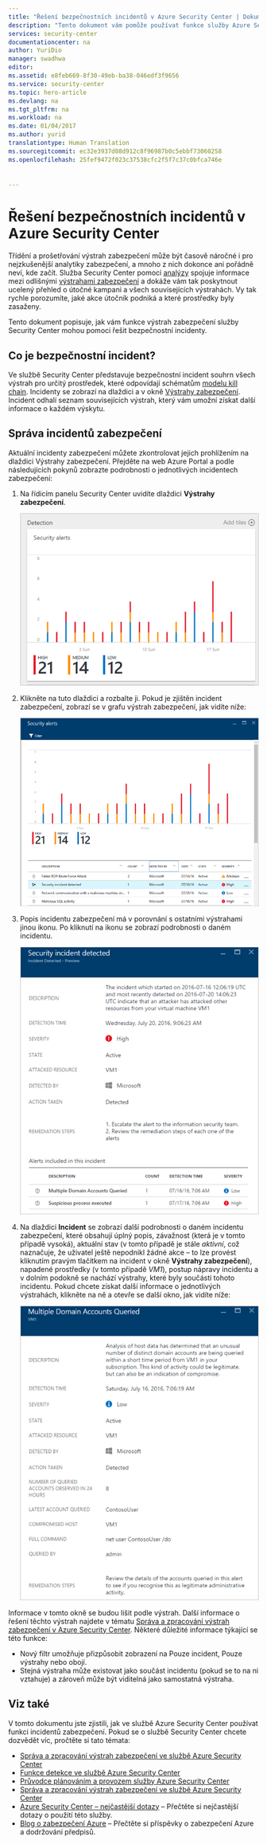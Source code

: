 ```yaml
---
title: "Řešení bezpečnostních incidentů v Azure Security Center | Dokumentace Microsoftu"
description: "Tento dokument vám pomůže používat funkce služby Azure Security Center k řešení bezpečnostních incidentů."
services: security-center
documentationcenter: na
author: YuriDio
manager: swadhwa
editor: 
ms.assetid: e8feb669-8f30-49eb-ba38-046edf3f9656
ms.service: security-center
ms.topic: hero-article
ms.devlang: na
ms.tgt_pltfrm: na
ms.workload: na
ms.date: 01/04/2017
ms.author: yurid
translationtype: Human Translation
ms.sourcegitcommit: ec32e3937d08d912c8f96987b0c5ebbf73060258
ms.openlocfilehash: 25fef9472f023c37538cfc2f5f7c37c0bfca746e


---
```

# <a name="handling-security-incident-in-azure-security-center"></a>Řešení bezpečnostních incidentů v Azure Security Center
Třídění a prošetřování výstrah zabezpečení může být časově náročné i pro nejzkušenější analytiky zabezpečení, a mnoho z nich dokonce ani pořádně neví, kde začít. Služba Security Center pomocí [analýzy](security-center-detection-capabilities.md) spojuje informace mezi odlišnými [výstrahami zabezpečení](security-center-managing-and-responding-alerts.md) a dokáže vám tak poskytnout ucelený přehled o útočné kampani a všech souvisejících výstrahách. Vy tak rychle porozumíte, jaké akce útočník podniká a které prostředky byly zasaženy.

Tento dokument popisuje, jak vám funkce výstrah zabezpečení služby Security Center mohou pomoci řešit bezpečnostní incidenty.

## <a name="what-is-a-security-incident"></a>Co je bezpečnostní incident?
Ve službě Security Center představuje bezpečnostní incident souhrn všech výstrah pro určitý prostředek, které odpovídají schématům [modelu kill chain](https://blogs.technet.microsoft.com/office365security/addressing-your-cxos-top-five-cloud-security-concerns/). Incidenty se zobrazí na dlaždici a v okně [Výstrahy zabezpečení](security-center-managing-and-responding-alerts.md). Incident odhalí seznam souvisejících výstrah, který vám umožní získat další informace o každém výskytu.

## <a name="managing-security-incidents"></a>Správa incidentů zabezpečení
Aktuální incidenty zabezpečení můžete zkontrolovat jejich prohlížením na dlaždici Výstrahy zabezpečení. Přejděte na web Azure Portal a podle následujících pokynů zobrazte podrobnosti o jednotlivých incidentech zabezpečení:

1. Na řídicím panelu Security Center uvidíte dlaždici **Výstrahy zabezpečení**.
   
    ![Dlaždice Výstrahy zabezpečení ve službě Security Center](./media/security-center-incident/security-center-incident-fig1.png)

2. Klikněte na tuto dlaždici a rozbalte ji. Pokud je zjištěn incident zabezpečení, zobrazí se v grafu výstrah zabezpečení, jak vidíte níže:
   
    ![Incident zabezpečení](./media/security-center-incident/security-center-incident-fig2.png)

3. Popis incidentu zabezpečení má v porovnání s ostatními výstrahami jinou ikonu. Po kliknutí na ikonu se zobrazí podrobnosti o daném incidentu.
   
    ![Incident zabezpečení](./media/security-center-incident/security-center-incident-fig3.png)

4. Na dlaždici **Incident** se zobrazí další podrobnosti o daném incidentu zabezpečení, které obsahují úplný popis, závažnost (která je v tomto případě vysoká), aktuální stav (v tomto případě je stále *aktivní*, což naznačuje, že uživatel ještě nepodnikl žádné akce – to lze provést kliknutím pravým tlačítkem na incident v okně **Výstrahy zabezpečení**), napadené prostředky (v tomto případě *VM1*), postup nápravy incidentu a v dolním podokně se nachází výstrahy, které byly součástí tohoto incidentu. Pokud chcete získat další informace o jednotlivých výstrahách, klikněte na ně a otevře se další okno, jak vidíte níže:
   
    ![Incident zabezpečení](./media/security-center-incident/security-center-incident-fig4.png)

Informace v tomto okně se budou lišit podle výstrah. Další informace o řešení těchto výstrah najdete v tématu [Správa a zpracování výstrah zabezpečení v Azure Security Center](security-center-managing-and-responding-alerts.md). Některé důležité informace týkající se této funkce:

* Nový filtr umožňuje přizpůsobit zobrazení na Pouze incident, Pouze výstrahy nebo obojí. 
* Stejná výstraha může existovat jako součást incidentu (pokud se to na ni vztahuje) a zároveň může být viditelná jako samostatná výstraha. 

## <a name="see-also"></a>Viz také
V tomto dokumentu jste zjistili, jak ve službě Azure Security Center používat funkci incidentů zabezpečení. Pokud se o službě Security Center chcete dozvědět víc, pročtěte si tato témata:

* [Správa a zpracování výstrah zabezpečení ve službě Azure Security Center](security-center-managing-and-responding-alerts.md)
* [Funkce detekce ve službě Azure Security Center](security-center-detection-capabilities.md)
* [Průvodce plánováním a provozem služby Azure Security Center](security-center-planning-and-operations-guide.md)
* [Správa a zpracování výstrah zabezpečení ve službě Azure Security Center](security-center-managing-and-responding-alerts.md)
* [Azure Security Center – nejčastější dotazy](security-center-faq.md) – Přečtěte si nejčastější dotazy o použití této služby.
* [Blog o zabezpečení Azure](http://blogs.msdn.com/b/azuresecurity/) – Přečtěte si příspěvky o zabezpečení Azure a dodržování předpisů.




<!--HONumber=Jan17_HO1-->


